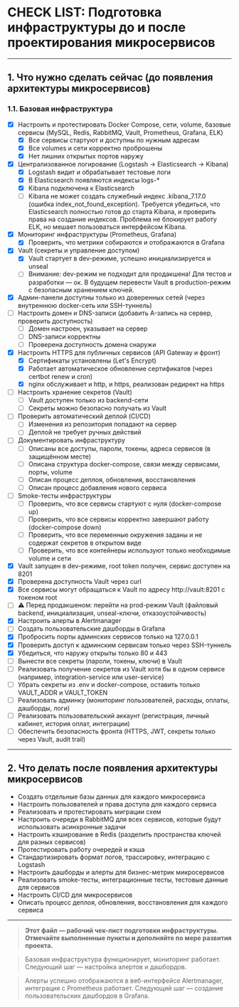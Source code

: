 # CHECK LIST: Подготовка инфраструктуры до и после проектирования микросервисов

---

## 1. Что нужно сделать сейчас (до появления архитектуры микросервисов)

### 1.1. Базовая инфраструктура
- [x] Настроить и протестировать Docker Compose, сети, volume, базовые сервисы (MySQL, Redis, RabbitMQ, Vault, Prometheus, Grafana, ELK)
  - [x] Все сервисы стартуют и доступны по нужным адресам
  - [x] Все volumes и сети корректно проброшены
  - [x] Нет лишних открытых портов наружу
- [x] Централизованное логирование (Logstash → Elasticsearch → Kibana)
  - [x] Logstash видит и обрабатывает тестовые логи
  - [x] В Elasticsearch появляются индексы logs-*
  - [x] Kibana подключена к Elasticsearch
  - [ ] Kibana не может создать служебный индекс .kibana_7.17.0 (ошибка index_not_found_exception). Требуется убедиться, что Elasticsearch полностью готов до старта Kibana, и проверить права на создание индексов. Проблема не блокирует работу ELK, но мешает пользоваться интерфейсом Kibana.
- [x] Мониторинг инфраструктуры (Prometheus, Grafana)
  - [x] Проверить, что метрики собираются и отображаются в Grafana
- [x] Vault (секреты и управление доступом)
  - [x] Vault стартует в dev-режиме, успешно инициализируется и unseal
  - [ ] Внимание: dev-режим не подходит для продакшена! Для тестов и разработки — ок. В будущем перевести Vault в production-режим с безопасным хранением ключей.
- [x] Админ-панели доступны только из доверенных сетей (через внутреннюю docker-сеть или SSH-туннель)
- [ ] Настроить домен и DNS-записи (добавить A-запись на сервер, проверить доступность)
  - [ ] Домен настроен, указывает на сервер
  - [ ] DNS-записи корректны
  - [ ] Проверена доступность домена снаружи
- [x] Настроить HTTPS для публичных сервисов (API Gateway и фронт)
  - [x] Сертификаты установлены (Let's Encrypt)
  - [x] Работает автоматическое обновление сертификатов (через certbot renew и cron)
  - [x] nginx обслуживает и http, и https, реализован редирект на https
- [ ] Настроить хранение секретов (Vault)
  - [ ] Vault доступен только из backend-сети
  - [ ] Секреты можно безопасно получать из Vault
- [ ] Проверить автоматический деплой (CI/CD)
  - [ ] Изменения из репозитория попадают на сервер
  - [ ] Деплой не требует ручных действий
- [ ] Документировать инфраструктуру
  - [ ] Описаны все доступы, пароли, токены, адреса сервисов (в защищённом месте)
  - [ ] Описана структура docker-compose, связи между сервисами, порты, volume
  - [ ] Описан процесс деплоя, обновления, восстановления
  - [ ] Описан процесс добавления нового сервиса
- [ ] Smoke-тесты инфраструктуры
  - [ ] Проверить, что все сервисы стартуют с нуля (docker-compose up)
  - [ ] Проверить, что все сервисы корректно завершают работу (docker-compose down)
  - [ ] Проверить, что все переменные окружения заданы и не содержат секретов в открытом виде
  - [ ] Проверить, что все контейнеры используют только необходимые volume и сети
- [x] Vault запущен в dev-режиме, root token получен, сервис доступен на 8201
- [x] Проверена доступность Vault через curl
- [x] Все сервисы могут обращаться к Vault по адресу http://vault:8201 с токеном root
- [ ] ⚠️ Перед продакшеном: перейти на prod-режим Vault (файловый backend, инициализация, unseal-ключи, отказоустойчивость)
- [x] Настроить алерты в Alertmanager
- [ ] Создать пользовательские дашборды в Grafana
- [x] Пробросить порты админских сервисов только на 127.0.0.1
- [x] Проверить доступ к админским сервисам только через SSH-туннель
- [x] Убедиться, что наружу открыты только 80 и 443
- [ ] Вынести все секреты (пароли, токены, ключи) в Vault
- [ ] Реализовать получение секретов из Vault хотя бы в одном сервисе (например, integration-service или user-service)
- [ ] Убрать секреты из .env и docker-compose, оставить только VAULT_ADDR и VAULT_TOKEN
- [ ] Реализовать админку (мониторинг пользователей, расходы, оплаты, дашборды, логи)
- [ ] Реализовать пользовательский аккаунт (регистрация, личный кабинет, история оплат, интеграции)
- [ ] Обеспечить безопасность фронта (HTTPS, JWT, секреты только через Vault, audit trail)

---

## 2. Что делать после появления архитектуры микросервисов

- Создать отдельные базы данных для каждого микросервиса
- Настроить пользователей и права доступа для каждого сервиса
- Реализовать и протестировать миграции схем
- Настроить очереди в RabbitMQ для всех сервисов, которые будут использовать асинхронные задачи
- Настроить кэширование в Redis (разделить пространства ключей для разных сервисов)
- Протестировать работу очередей и кэша
- Стандартизировать формат логов, трассировку, интеграцию с Logstash
- Настроить дашборды и алерты для бизнес-метрик микросервисов
- Реализовать smoke-тесты, интеграционные тесты, тестовые данные для сервисов
- Настроить CI/CD для микросервисов
- Описать процесс деплоя, обновления, восстановления для каждого сервиса

---

> **Этот файл — рабочий чек-лист подготовки инфраструктуры. Отмечайте выполненные пункты и дополняйте по мере развития проекта.**

> Базовая инфраструктура функционирует, мониторинг работает. Следующий шаг — настройка алертов и дашбордов. 

> Алерты успешно отображаются в веб-интерфейсе Alertmanager, интеграция с Prometheus работает. Следующий шаг — создание пользовательских дашбордов в Grafana. 